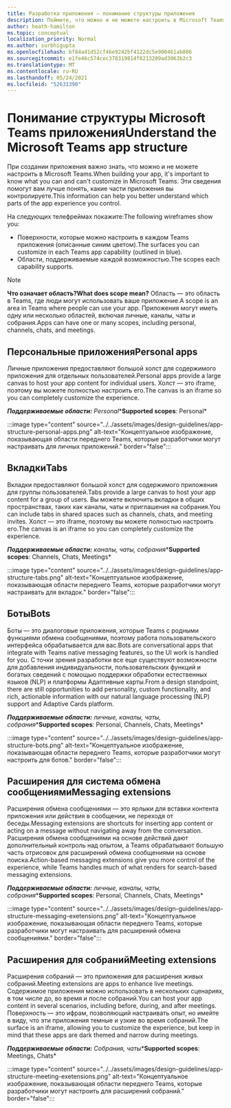 ```yaml
---
title: Разработка приложения — понимание структуры приложения
description: Поймите, что можно и не можете настроить в Microsoft Teams при разработке приложения.
author: heath-hamilton
ms.topic: conceptual
localization_priority: Normal
ms.author: surbhigupta
ms.openlocfilehash: bf84ad1d52cf46e9242bf4122dc5e900461ab806
ms.sourcegitcommit: e1fe46c574cec378319814f8213209ad3063b2c3
ms.translationtype: MT
ms.contentlocale: ru-RU
ms.lasthandoff: 05/24/2021
ms.locfileid: "52631390"
---
```

# <a name="understand-the-microsoft-teams-app-structure"></a><span data-ttu-id="092d1-103">Понимание структуры Microsoft Teams приложения</span><span class="sxs-lookup"><span data-stu-id="092d1-103">Understand the Microsoft Teams app structure</span></span>

<span data-ttu-id="092d1-104">При создании приложения важно знать, что можно и не можете настроить в Microsoft Teams.</span><span class="sxs-lookup"><span data-stu-id="092d1-104">When building your app, it's important to know what you can and can't customize in Microsoft Teams.</span></span> <span data-ttu-id="092d1-105">Эти сведения помогут вам лучше понять, какие части приложения вы контролируете.</span><span class="sxs-lookup"><span data-stu-id="092d1-105">This information can help you better understand which parts of the app experience you control.</span></span>

<span data-ttu-id="092d1-106">На следующих телефреймах покажите:</span><span class="sxs-lookup"><span data-stu-id="092d1-106">The following wireframes show you:</span></span>

* <span data-ttu-id="092d1-107">Поверхности, которые можно настроить в каждом Teams приложения (описанные синим цветом).</span><span class="sxs-lookup"><span data-stu-id="092d1-107">The surfaces you can customize in each Teams app capability (outlined in blue).</span></span>
* <span data-ttu-id="092d1-108">Области, поддерживаемые каждой возможностью.</span><span class="sxs-lookup"><span data-stu-id="092d1-108">The scopes each capability supports.</span></span>

> [!NOTE]
> <span data-ttu-id="092d1-109">**Что означает область?**</span><span class="sxs-lookup"><span data-stu-id="092d1-109">**What does scope mean?**</span></span> <span data-ttu-id="092d1-110">Область — это область в Teams, где люди могут использовать ваше приложение.</span><span class="sxs-lookup"><span data-stu-id="092d1-110">A scope is an area in Teams where people can use your app.</span></span> <span data-ttu-id="092d1-111">Приложения могут иметь одну или несколько областей, включая личные, каналы, чаты и собрания.</span><span class="sxs-lookup"><span data-stu-id="092d1-111">Apps can have one or many scopes, including personal, channels, chats, and meetings.</span></span>

## <a name="personal-apps"></a><span data-ttu-id="092d1-112">Персональные приложения</span><span class="sxs-lookup"><span data-stu-id="092d1-112">Personal apps</span></span>

<span data-ttu-id="092d1-113">Личные приложения предоставляют большой холст для содержимого приложения для отдельных пользователей.</span><span class="sxs-lookup"><span data-stu-id="092d1-113">Personal apps provide a large canvas to host your app content for individual users.</span></span> <span data-ttu-id="092d1-114">Холст — это iframe, поэтому вы можете полностью настроить его.</span><span class="sxs-lookup"><span data-stu-id="092d1-114">The canvas is an iframe so you can completely customize the experience.</span></span>

<span data-ttu-id="092d1-115">***Поддерживаемые области:** Personal*</span><span class="sxs-lookup"><span data-stu-id="092d1-115">\***Supported scopes**: Personal\*</span></span>

:::image type="content" source="../../assets/images/design-guidelines/app-structure-personal-apps.png" alt-text="Концептуальное изображение, показывающая области переднего Teams, которые разработчики могут настраивать для личных приложений." border="false":::

## <a name="tabs"></a><span data-ttu-id="092d1-117">Вкладки</span><span class="sxs-lookup"><span data-stu-id="092d1-117">Tabs</span></span>

<span data-ttu-id="092d1-118">Вкладки предоставляют большой холст для содержимого приложения для группы пользователей.</span><span class="sxs-lookup"><span data-stu-id="092d1-118">Tabs provide a large canvas to host your app content for a group of users.</span></span> <span data-ttu-id="092d1-119">Вы можете включить вкладки в общих пространствах, таких как каналы, чаты и приглашения на собрания.</span><span class="sxs-lookup"><span data-stu-id="092d1-119">You can include tabs in shared spaces such as channels, chats, and meeting invites.</span></span> <span data-ttu-id="092d1-120">Холст — это iframe, поэтому вы можете полностью настроить его.</span><span class="sxs-lookup"><span data-stu-id="092d1-120">The canvas is an iframe so you can completely customize the experience.</span></span>

<span data-ttu-id="092d1-121">***Поддерживаемые области:** каналы, чаты, собрания*</span><span class="sxs-lookup"><span data-stu-id="092d1-121">\***Supported scopes**: Channels, Chats, Meetings\*</span></span>

:::image type="content" source="../../assets/images/design-guidelines/app-structure-tabs.png" alt-text="Концептуальное изображение, показывающая области переднего Teams, которые разработчики могут настраивать для вкладок." border="false":::

## <a name="bots"></a><span data-ttu-id="092d1-123">Боты</span><span class="sxs-lookup"><span data-stu-id="092d1-123">Bots</span></span>

<span data-ttu-id="092d1-124">Боты — это диалоговые приложения, которые Teams с родными функциями обмена сообщениями, поэтому работа пользовательского интерфейса обрабатывается для вас.</span><span class="sxs-lookup"><span data-stu-id="092d1-124">Bots are conversational apps that integrate with Teams native messaging features, so the UI work is handled for you.</span></span> <span data-ttu-id="092d1-125">С точки зрения разработки все еще существуют возможности для добавления индивидуальности, пользовательских функций и богатых сведений с помощью поддержки обработки естественных языков (NLP) и платформы Адаптивные карты.</span><span class="sxs-lookup"><span data-stu-id="092d1-125">From a design standpoint, there are still opportunities to add personality, custom functionality, and rich, actionable information with our natural language processing (NLP) support and Adaptive Cards platform.</span></span>

<span data-ttu-id="092d1-126">***Поддерживаемые области:** личные, каналы, чаты, собрания*</span><span class="sxs-lookup"><span data-stu-id="092d1-126">\***Supported scopes**: Personal, Channels, Chats, Meetings\*</span></span>

:::image type="content" source="../../assets/images/design-guidelines/app-structure-bots.png" alt-text="Концептуальное изображение, показывающая области переднего Teams, которые разработчики могут настроить для ботов." border="false":::

## <a name="messaging-extensions"></a><span data-ttu-id="092d1-128">Расширения для система обмена сообщениями</span><span class="sxs-lookup"><span data-stu-id="092d1-128">Messaging extensions</span></span>

<span data-ttu-id="092d1-129">Расширения обмена сообщениями — это ярлыки для вставки контента приложения или действия в сообщении, не переходя от беседы.</span><span class="sxs-lookup"><span data-stu-id="092d1-129">Messaging extensions are shortcuts for inserting app content or acting on a message without navigating away from the conversation.</span></span> <span data-ttu-id="092d1-130">Расширения обмена сообщениями на основе действий дают дополнительный контроль над опытом, а Teams обрабатывают большую часть отрисовок для расширений обмена сообщениями на основе поиска.</span><span class="sxs-lookup"><span data-stu-id="092d1-130">Action-based messaging extensions give you more control of the experience, while Teams handles much of what renders for search-based messaging extensions.</span></span>

<span data-ttu-id="092d1-131">***Поддерживаемые области:** личные, каналы, чаты, собрания*</span><span class="sxs-lookup"><span data-stu-id="092d1-131">\***Supported scopes**: Personal, Channels, Chats, Meetings\*</span></span>

:::image type="content" source="../../assets/images/design-guidelines/app-structure-messaging-exetensions.png" alt-text="Концептуальное изображение, показывающая области переднего Teams, которые разработчики могут настраивать для расширений обмена сообщениями." border="false":::

## <a name="meeting-extensions"></a><span data-ttu-id="092d1-133">Расширения для собраний</span><span class="sxs-lookup"><span data-stu-id="092d1-133">Meeting extensions</span></span>

<span data-ttu-id="092d1-134">Расширения собраний — это приложения для расширения живых собраний.</span><span class="sxs-lookup"><span data-stu-id="092d1-134">Meeting extensions are apps to enhance live meetings.</span></span> <span data-ttu-id="092d1-135">Содержимое приложения можно использовать в нескольких сценариях, в том числе до, во время и после собраний.</span><span class="sxs-lookup"><span data-stu-id="092d1-135">You can host your app content in several scenarios, including before, during, and after meetings.</span></span> <span data-ttu-id="092d1-136">Поверхность — это ифрам, позволяющий настраивать опыт, но имейте в виду, что эти приложения темные и узкие во время собраний.</span><span class="sxs-lookup"><span data-stu-id="092d1-136">The surface is an iframe, allowing you to customize the experience, but keep in mind that these apps are dark themed and narrow during meetings.</span></span>

<span data-ttu-id="092d1-137">***Поддерживаемые области:** Собрания, чаты*</span><span class="sxs-lookup"><span data-stu-id="092d1-137">\***Supported scopes**: Meetings, Chats\*</span></span>

:::image type="content" source="../../assets/images/design-guidelines/app-structure-meeting-exetensions.png" alt-text="Концептуальное изображение, показывающая области переднего Teams, которые разработчики могут настроить для расширений собраний." border="false":::
